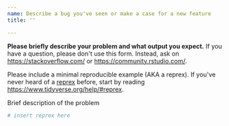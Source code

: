 ```yaml
---
name: Describe a bug you've seen or make a case for a new feature
title: ''

---
```


**Please briefly describe your problem and what output you expect.**
If you have a question, please don't use this form.
Instead, ask on <https://stackoverflow.com/> or <https://community.rstudio.com/>.

Please include a minimal reproducible example (AKA a reprex).
If you've never heard of a [reprex](http://reprex.tidyverse.org/) before,
start by reading <https://www.tidyverse.org/help/#reprex>.

Brief description of the problem

```r
# insert reprex here
```
